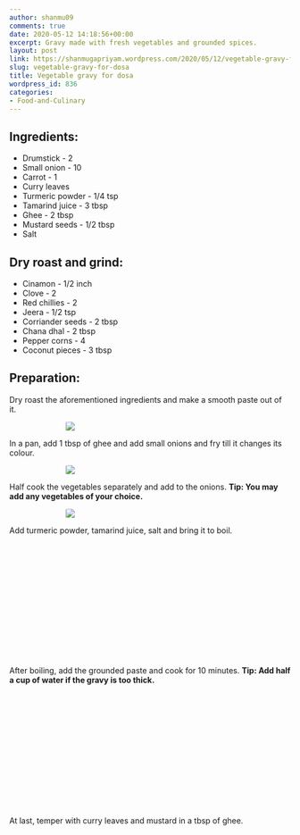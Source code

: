```yaml
---
author: shanmu09
comments: true
date: 2020-05-12 14:18:56+00:00
excerpt: Gravy made with fresh vegetables and grounded spices.
layout: post
link: https://shanmugapriyam.wordpress.com/2020/05/12/vegetable-gravy-for-dosa/
slug: vegetable-gravy-for-dosa
title: Vegetable gravy for dosa
wordpress_id: 836
categories:
- Food-and-Culinary
---
```

<style>
.square {
    float:left;
    width: 49%;
    border-radius:5%;
    padding-bottom : 40%; /* = width for a 1:1 aspect ratio */
    margin:0.5%;
    background-position:center center;
    background-repeat:no-repeat;
    background-size:cover; /* you change this to "contain" if you don't want the images to be cropped */
}
	
#break {
    clear:both;
}

.img_1{background-image:url('https://shanmugapriyam.files.wordpress.com/2020/05/00100lrportrait_00100_burst20200511165232823_cover.jpg');}
.img_2{background-image:url('https://shanmugapriyam.files.wordpress.com/2020/05/00000img_00000_burst20200511162747096_cover.jpg');}
.img_3{background-image:url('https://shanmugapriyam.files.wordpress.com/2020/05/00100lrportrait_00100_burst20200511165859954_cover.jpg');}
.img_4{background-image:url('https://shanmugapriyam.files.wordpress.com/2020/05/00100lrportrait_00100_burst20200511170241284_cover-1.jpg');}



.resize_fit_center {
    max-width:60%;
    max-height:60%;
    vertical-align: middle;
    display: block;
    margin-left: auto;
    margin-right: auto;
    border-radius:5%;
}

.center {
  margin: auto;
  width: 60%;
}
</style>



## Ingredients:







  * Drumstick - 2
  * Small onion - 10
  * Carrot - 1
  * Curry leaves
  * Turmeric powder - 1/4 tsp
  * Tamarind juice - 3 tbsp
  * Ghee - 2 tbsp
  * Mustard seeds - 1/2 tbsp
  * Salt






## Dry roast and grind:







  * Cinamon - 1/2 inch
  * Clove - 2
  * Red chillies - 2
  * Jeera - 1/2 tsp
  * Corriander seeds - 2 tbsp
  * Chana dhal - 2 tbsp
  * Pepper corns - 4
  * Coconut pieces - 3 tbsp






## Preparation:







Dry roast the aforementioned ingredients and make a smooth paste out of it.




<div>
	<img src="https://shanmugapriyam.files.wordpress.com/2020/05/00100lrportrait_00100_burst20200511163220053_cover.jpg?w=960"  class="resize_fit_center"/>
</div>
<p/>







In a pan, add 1 tbsp of ghee and add small onions and fry till it changes its colour.




<div>
	<img src="https://shanmugapriyam.files.wordpress.com/2020/05/00100lrportrait_00100_burst20200511164626043_cover.jpg?w=1024"  class="resize_fit_center"/>
</div>
<p/>







Half cook the vegetables separately and add to the onions. **Tip: You may add any vegetables of your choice.**




<div>
	<img src="https://shanmugapriyam.files.wordpress.com/2020/05/00100lrportrait_00100_burst20200511164928641_cover.jpg?w=1024"  class="resize_fit_center"/>
</div>
<p/>




Add turmeric powder, tamarind juice, salt and bring it to boil.





<div class="square img_1">
</div>
<div class="square img_2">
</div>
<div id="break"> </div>
<p/>







After boiling, add the grounded paste and cook for 10 minutes. **Tip: Add half a cup of water if the gravy is too thick.**





<div class="square img_3">
</div>
<div class="square img_4">
</div>
<div id="break"> </div>
<p/>









At last, temper with curry leaves and mustard in a tbsp of ghee.



